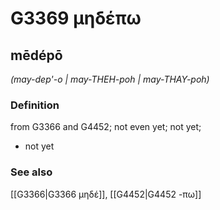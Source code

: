 # G3369 μηδέπω

## mēdépō

_(may-dep'-o | may-THEH-poh | may-THAY-poh)_

### Definition

from G3366 and G4452; not even yet; not yet; 

- not yet

### See also

[[G3366|G3366 μηδέ]], [[G4452|G4452 -πω]]
